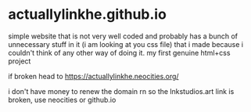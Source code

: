 # actuallylinkhe.github.io

simple website that is not very well coded and probably has a bunch of unnecessary stuff in it (i am looking at you css file) that i made because i couldn't think of any other way of doing it.
my first genuine html+css project

if broken head to https://actuallylinkhe.neocities.org/

i don't have money to renew the domain rn so the lnkstudios.art link is broken, use neocities or github.io
